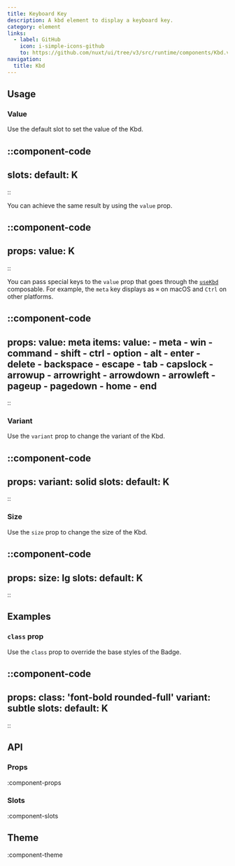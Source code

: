 ```yaml
---
title: Keyboard Key
description: A kbd element to display a keyboard key.
category: element
links:
  - label: GitHub
    icon: i-simple-icons-github
    to: https://github.com/nuxt/ui/tree/v3/src/runtime/components/Kbd.vue
navigation:
  title: Kbd
---
```


## Usage

### Value

Use the default slot to set the value of the Kbd.

::component-code
---
slots:
  default: K
---
::

You can achieve the same result by using the `value` prop.

::component-code
---
props:
  value: K
---
::

You can pass special keys to the `value` prop that goes through the [`useKbd`](https://github.com/nuxt/ui/blob/v3/src/runtime/composables/useKbd.ts) composable. For example, the `meta` key displays as `⌘` on macOS and `Ctrl` on other platforms.

::component-code
---
props:
  value: meta
items:
  value:
    - meta
    - win
    - command
    - shift
    - ctrl
    - option
    - alt
    - enter
    - delete
    - backspace
    - escape
    - tab
    - capslock
    - arrowup
    - arrowright
    - arrowdown
    - arrowleft
    - pageup
    - pagedown
    - home
    - end
---
::

### Variant

Use the `variant` prop to change the variant of the Kbd.

::component-code
---
props:
  variant: solid
slots:
  default: K
---
::

### Size

Use the `size` prop to change the size of the Kbd.

::component-code
---
props:
  size: lg
slots:
  default: K
---
::

## Examples

### `class` prop

Use the `class` prop to override the base styles of the Badge.

::component-code
---
props:
  class: 'font-bold rounded-full'
  variant: subtle
slots:
  default: K
---
::

## API

### Props

:component-props

### Slots

:component-slots

## Theme

:component-theme

